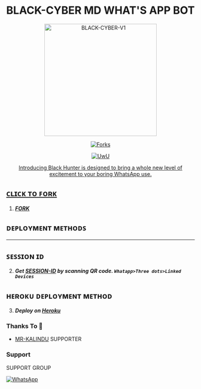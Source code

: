 <h1 align="center">BLACK-CYBER MD WHAT'S APP BOT</h1>
 
 <p align="center">  
  <a href="https://github.com/MR-SACHIYA1">
    <img alt="BLACK-CYBER-V1" height="300" src="">    
   </a>
</p>
<p align="center">
  <a href="" target="_blank">
    <img alt="Forks" src="https://img.shields.io/github/forks/BLACK-HAT-TEAM/BLACK-CYBER-V1" />
</p>

 <p align="center">
  <a href="#"><img src="http://readme-typing-svg.herokuapp.com?color=d1fa02&center=true&vCenter=true&multiline=false&lines=BLACK+CYBER+MD+BOT;OWNER=MR-SACHIYA;SUPPORTER=MR-KALINDU;CONTACT=+94760007746;GIVE+STAR+AND+FORK+THIS+MY+REPO ;FOLLOW+MY+GitHub" alt="UwU">
 </p>

  <p align="center"> Introducing Black Hunter is designed to bring a whole new level of excitement to your boring WhatsApp use. </p>
 
  

## ᴄʟɪᴄᴋ ᴛᴏ ꜰᴏʀᴋ

1.  ***[FORK](https://github.com/BLACK-HAT-TEAM/BLACK-CYBER-V1/fork)***
 
   
   
   ## ᴅᴇᴩʟᴏʏᴍᴇɴᴛ ᴍᴇᴛʜᴏᴅꜱ
---

## ꜱᴇꜱꜱɪᴏɴ ɪᴅ

2. ***Get [SESSION-ID](https://rowdy-baby-qr-94d785f490a0.herokuapp.com/) by scanning QR code. `Whatapp>Three dots>Linked Devices`***



## ʜᴇʀᴏᴋᴜ ᴅᴇᴩʟᴏʏᴍᴇɴᴛ ᴍᴇᴛʜᴏᴅ

3.  ***Deploy on [Heroku](https://heroku.com/deploy?template=https://github.com/BLACK-HAT-TEAM/BLACK-CYBER-V1)***





### Thanks To 🔖

- [MR-KALINDU](https://github.com/MR-KALINDU)   SUPPORTER

### Support

SUPPORT GROUP

<a href="https://chat.whatsapp.com/F6VWuK677vB1kxXbV8m5II"><img alt="WhatsApp" src="https://camo.githubusercontent.com/2157131829ac512183ee8f8b6c6f803688a4cc66a2e686602844e80478401a7c/68747470733a2f2f696d672e736869656c64732e696f2f62616467652f4a6f696e2047726f75702d3235443336363f7374796c653d666f722d7468652d6261646765266c6f676f3d7768617473617070266c6f676f436f6c6f723d7768697465"/></a>

